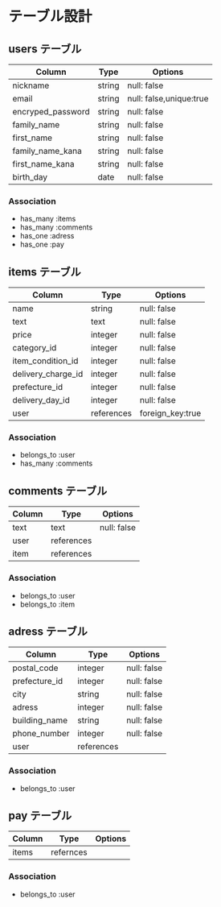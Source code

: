 # テーブル設計

## users テーブル

| Column            | Type       | Options                 |
| ----------------- | ---------- | ----------------------- |
| nickname          | string     | null: false             |
| email             | string     | null: false,unique:true |
| encryped_password | string     | null: false             |
| family_name       | string     | null: false             |
| first_name        | string     | null: false             |
| family_name_kana  | string     | null: false             |
| first_name_kana   | string     | null: false             |
| birth_day         | date       | null: false             |



### Association

- has_many  :items
- has_many  :comments
- has_one   :adress
- has_one   :pay

## items テーブル

| Column              | Type        | Options         |
| ------------------- | ----------- | --------------- |
| name                | string      | null: false     | 
| text                | text        | null: false     |
| price               | integer     | null: false     |
| category_id         | integer     | null: false     |
| item_condition_id   | integer     | null: false     |
| delivery_charge_id  | integer      | null: false     |
| prefecture_id             | integer     | null: false     |
| delivery_day_id     | integer     | null: false     |  
| user                | references  |foreign_key:true |             |

### Association

- belongs_to  :user
- has_many    :comments

## comments テーブル

| Column      | Type       | Options     |
| ----------- | ---------- | ----------- |
| text        | text       | null: false |
| user        | references |             |
| item        | references |             |

### Association

- belongs_to  :user
- belongs_to  :item

## adress テーブル

| Column              | Type        | Options     |
| ------------------- | ----------- | ----------- |
| postal_code         | integer     | null: false |
| prefecture_id       | integer     | null: false | 
| city                | string      | null: false |
| adress              | integer     | null: false |
| building_name       | string      | null: false |
| phone_number        | integer     | null: false |
| user                | references  |             |


### Association

- belongs_to  :user


## pay テーブル

| Column              | Type        | Options     |
| ------------------- | ----------- | ----------- |
| items               | refernces   |             |


### Association

- belongs_to  :user





